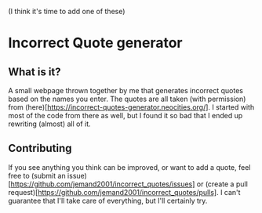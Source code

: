 (I think it's time to add one of these)

# Incorrect Quote generator

## What is it?

A small webpage thrown together by me that generates incorrect quotes based on the names you enter.
The quotes are all taken (with permission) from (here)[https://incorrect-quotes-generator.neocities.org/].
I started with most of the code from there as well, but I found it so bad that I ended up rewriting (almost) all of it.

## Contributing

If you see anything you think can be improved, or want to add a quote, feel free to (submit an issue)[https://github.com/jemand2001/incorrect_quotes/issues] or (create a pull request)[https://github.com/jemand2001/incorrect_quotes/pulls]. I can't guarantee that I'll take care of everything, but I'll certainly try.

